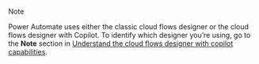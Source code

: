 > [!NOTE]
> Power Automate uses either the classic cloud flows designer or the cloud flows designer with Copilot. To identify which designer you’re using, go to the **Note** section in [Understand the cloud flows designer with copilot capabilities](../flows-designer.md).